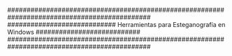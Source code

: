 #############################################################################################
############################ Herramientas para Esteganografía en Windows ###########################
#############################################################################################
